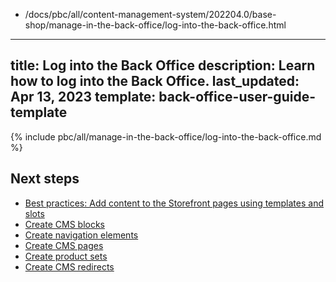   - /docs/pbc/all/content-management-system/202204.0/base-shop/manage-in-the-back-office/log-into-the-back-office.html
---
title: Log into the Back Office
description: Learn how to log into the Back Office.
last_updated: Apr 13, 2023
template: back-office-user-guide-template
---

{% include pbc/all/manage-in-the-back-office/log-into-the-back-office.md %} <!-- To edit, see /_includes/pbc/all/manage-in-the-back-office/log-into-the-back-office.md -->

## Next steps

* [Best practices: Add content to the Storefront pages using templates and slots](/docs/pbc/all/content-management-system/{{page.version}}/base-shop/manage-in-the-back-office/best-practices-add-content-to-the-storefront-pages-using-templates-and-slots.html)
* [Create CMS blocks](/docs/pbc/all/content-management-system/{{page.version}}/base-shop/manage-in-the-back-office/blocks/create-cms-blocks.html)
* [Create navigation elements](/docs/pbc/all/content-management-system/{{page.version}}/base-shop/manage-in-the-back-office/navigation/create-navigation-elements.html)
* [Create CMS pages](/docs/pbc/all/content-management-system/{{page.version}}/base-shop/manage-in-the-back-office/pages/create-cms-pages.html)
* [Create product sets](/docs/pbc/all/content-management-system/{{page.version}}/base-shop/manage-in-the-back-office/product-sets/create-product-sets.html)
* [Create CMS redirects](/docs/pbc/all/content-management-system/{{page.version}}/base-shop/manage-in-the-back-office/redirects/create-cms-redirects.html)
